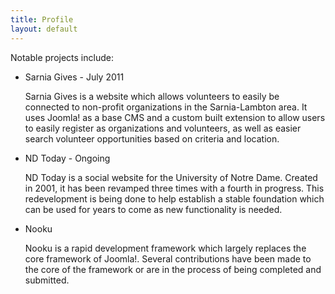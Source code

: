 ```yaml
---
title: Profile
layout: default
---
```


Notable projects include:

* 	Sarnia Gives - July 2011

	Sarnia Gives is a website which allows volunteers to easily be connected to non-profit organizations in the Sarnia-Lambton area. It uses Joomla! as a base CMS and a custom built extension to allow users to easily register as organizations and volunteers, as well as easier search volunteer opportunities based on criteria and location.
* 	ND Today - Ongoing

	ND Today is a social website for the University of Notre Dame. Created in 2001, it has been revamped three times with a fourth in progress. This redevelopment is being done to help establish a stable foundation which can be used for years to come as new functionality is needed.
* 	Nooku

	Nooku is a rapid development framework which largely replaces the core framework of Joomla!. Several contributions have been made to the core of the framework or are in the process of being completed and submitted.
